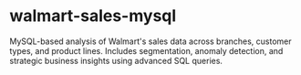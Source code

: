 # walmart-sales-mysql
MySQL-based analysis of Walmart's sales data across branches, customer types, and product lines. Includes segmentation, anomaly detection, and strategic business insights using advanced SQL queries.
